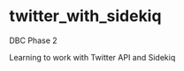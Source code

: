 twitter_with_sidekiq
====================

DBC Phase 2

Learning to work with Twitter API and Sidekiq
